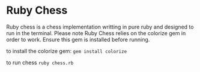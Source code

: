 Ruby Chess
==========

Ruby chess is a chess implementation writting in pure ruby and designed to run in the terminal.  Please note Ruby Chess relies on the colorize gem in order to work.  Ensure this gem is installed before running.

to install the colorize gem:
`gem install colorize`

to run chess
`ruby chess.rb`